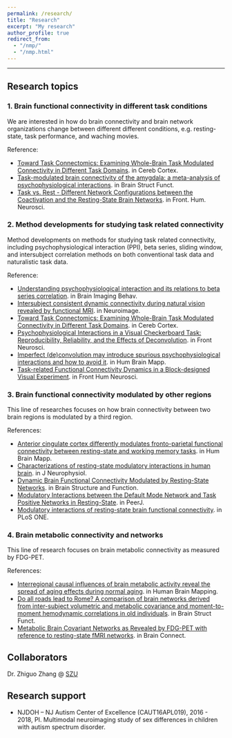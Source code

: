 ```yaml
---
permalink: /research/
title: "Research"
excerpt: "My research"
author_profile: true
redirect_from: 
  - "/nmp/"
  - "/nmp.html"
---
```


------
## Research topics

### 1. Brain functional connectivity in different task conditions
We are interested in how do brain connectivity and brain network organizations change between different different conditions, e.g. resting-state, task performance, and waching movies. 

Reference:
* [Toward Task Connectomics: Examining Whole-Brain Task Modulated Connectivity in Different Task Domains](https://doi.org/10.1093/cercor/bhy055). in Cereb Cortex.
* [Task-modulated brain connectivity of the amygdala: a meta-analysis of psychophysiological interactions](https://doi.org/10.1007/s00429-016-1239-4). in Brain Struct Funct.
* [Task vs. Rest - Different Network Configurations between the Coactivation and the Resting-State Brain Networks](https://doi.org/10.3389/fnhum.2013.00493). in Front. Hum. Neurosci.

### 2. Method developments for studying task related connectivity
Method developments on methods for studying task related connectivity, including psychophysiological interaction (PPI), beta series, sliding window, and intersubject correlation methods on both conventional task data and naturalistic task data.

Reference:
* [Understanding psychophysiological interaction and its relations to beta series correlation](https://doi.org/10.1007/s11682-020-00304-8). in Brain Imaging Behav.
* [Intersubject consistent dynamic connectivity during natural vision revealed by functional MRI](https://doi.org/10.1016/j.neuroimage.2020.116698). in Neuroimage.
* [Toward Task Connectomics: Examining Whole-Brain Task Modulated Connectivity in Different Task Domains](https://doi.org/10.1093/cercor/bhy055). in Cereb Cortex. 
* [Psychophysiological Interactions in a Visual Checkerboard Task: Reproducibility, Reliability, and the Effects of Deconvolution](https://doi.org/10.3389/fnins.2017.00573). in Front Neurosci.
* [Imperfect (de)convolution may introduce spurious psychophysiological interactions and how to avoid it](https://doi.org/10.1002/hbm.23413). in Hum Brain Mapp.  
* [Task-related Functional Connectivity Dynamics in a Block-designed Visual Experiment](https://doi.org/10.3389/fnhum.2015.00543). in Front Hum Neurosci.

### 3. Brain functional connectivity modulated by other regions
This line of researches focuses on how brain connectivity between two brain regions is modulated by a third region.

References:
* [Anterior cingulate cortex differently modulates fronto-parietal functional connectivity between resting-state and working memory tasks](https://doi.org/10.1002/hbm.24912). in Hum Brain Mapp.
* [Characterizations of resting-state modulatory interactions in human brain](https://doi.org/10.1152/jn.00893.2014). in J Neurophysiol.
* [Dynamic Brain Functional Connectivity Modulated by Resting-State Networks](https://doi.org/10.1007/s00429-013-0634-3). in Brain Structure and Function.
* [Modulatory Interactions between the Default Mode Network and Task Positive Networks in Resting-State](https://doi.org/10.7717/peerj.367). in PeerJ.
* [Modulatory interactions of resting-state brain functional connectivity](https://doi.org/10.1371/journal.pone.0071163). in PLoS ONE.


### 4. Brain metabolic connectivity and networks
This line of research focuses on brain metabolic connectivity as measured by FDG-PET.

References:
* [Interregional causal influences of brain metabolic activity reveal the spread of aging effects during normal aging](https://doi.org/10.1002/hbm.24728). in Human Brain Mapping.
* [Do all roads lead to Rome? A comparison of brain networks derived from inter-subject volumetric and metabolic covariance and moment-to-moment hemodynamic correlations in old individuals](https://doi.org/10.1007/s00429-017-1438-7). in Brain Struct Funct.
* [Metabolic Brain Covariant Networks as Revealed by FDG-PET with reference to resting-state fMRI networks](https://doi.org/10.1089/brain.2012.0086). in Brain Connect.

## Collaborators
Dr. Zhiguo Zhang @ [SZU](http://zgzhang-lab.net/)

## Research support
* NJDOH – NJ Autism Center of Excellence (CAUT16APL019), 2016 - 2018, PI. Multimodal neuroimaging study of sex differences in children with autism spectrum disorder.
